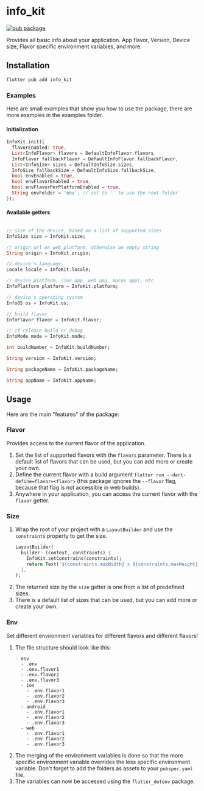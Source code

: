 # info_kit

[![pub package](https://img.shields.io/pub/v/info_kit.svg)](https://pub.dev/packages/info_kit)

Provides all basic info about your application. App flavor, Version, Device size, Flavor specific environment variables, and more.

## Installation

```bash
flutter pub add info_kit
```

### Examples
Here are small examples that show you how to use the package, there are more examples in the examples folder.

#### Initialization

```dart
InfoKit.init({
  flavorEnabled: true,
  List<InfoFlavor> flavors = DefaultInfoFlavor.flavors,
  InfoFlavor fallbackFlavor = DefaultInfoFlavor.fallbackFlavor,
  List<InfoSize> sizes = DefaultInfoSize.sizes,
  InfoSize fallbackSize = DefaultInfoSize.fallbackSize,
  bool envEnabled = true,
  bool envFlavorEnabled = true,
  bool envFlavorPerPlatformEnabled = true,
  String envFolder = 'env', // set to '' to use the root folder
});
```

#### Available getters

```dart

// size of the device, based on a list of supported sizes
InfoSize size = InfoKit.size;

// origin url on web platform, otherwise an empty string
String origin = InfoKit.origin;

// device's language
Locale locale = InfoKit.locale;

// device platform, (ios app, web app, macos app), etc
InfoPlatform platform = InfoKit.platform;

// device's operating system
InfoOS os = InfoKit.os;

// build flavor
InfoFlavor flavor = InfoKit.flavor;

// if release build or debug
InfoMode mode = InfoKit.mode;

int buildNumber = InfoKit.buildNumber;

String version = InfoKit.version;

String packageName = InfoKit.packageName;

String appName = InfoKit.appName;

```


## Usage

Here are the main "features" of the package:

### Flavor
Provides access to the current flavor of the application.
1. Set the list of supported flavors with the `flavors` parameter. There is a default list of flavors that can be used, but you can add more or create your own.
1. Define the current flavor with a build argument `flutter run --dart-define=flavor=<flavor>` (this package ignores the `--flavor` flag, because that flag is not accessible in web builds).
2. Anywhere in your application, you can access the current flavor with the `flavor` getter.

### Size
1. Wrap the root of your project with a `LayoutBuilder` and use the `constraints` property to get the size.
    ```dart
    LayoutBuilder(
      builder: (context, constraints) {
        InfoKit.setConstrains(constraints);
        return Text('${constraints.maxWidth} x ${constraints.maxHeight}');
      },
    );
    ```
1. The returned size by the `size` getter is one from a list of predefined sizes.
1. There is a default list of sizes that can be used, but you can add more or create your own.

### Env
Set different environment variables for different flavors and different flavors!

1. The file structure should look like this:
    ```
    - env
      - .env
      - .env.flavor1
      - .env.flavor2
      - .env.flavor3
      - ios
        - .env.flavor1
        - .env.flavor2
        - .env.flavor3
      - android
        - .env.flavor1
        - .env.flavor2
        - .env.flavor3
      - web
        - .env.flavor1
        - .env.flavor2
        - .env.flavor3
    ```
1. The merging of the environment variables is done so that the more specific environment variable overrides the less specific environment variable. Don't forget to add the folders as assets to your `pubspec.yaml` file.
1. The variables can now be accessed using the `flutter_dotenv` package.

